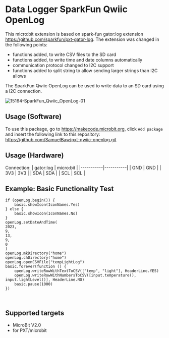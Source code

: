 # Data Logger SparkFun Qwiic OpenLog
 This micro:bit extension is based on spark-fun gator:log extension https://github.com/sparkfun/pxt-gator-log. The extension was changed in the following points:
* functions added, to write CSV files to the SD card
* functions added, to write time and date columns automatically
* communication protocol changed to I2C support
* functions added to split string to allow sending larger strings than I2C allows

The SparkFun Qwiic OpenLog can be used to write data to an SD card using a I2C connection.

![15164-SparkFun_Qwiic_OpenLog-01](https://github.com/SamuelBaw/pxt-qwiic-openlog/assets/104888073/1996a771-da1c-4b05-9ba3-a1e3b531b488)

## Usage (Software)
To use this package, go to https://makecode.microbit.org, click ``Add package`` and insert the following link to this repository: https://github.com/SamuelBaw/pxt-qwiic-openlog.git

## Usage (Hardware)
Connection:
| gator:log | micro:bit |
|-----------|-----------|
| GND       | GND       |
| 3V3       | 3V3       |
| SDA       | SDA        |
| SCL       | SCL       |

## Example: Basic Functionality Test
```blocks
if (openLog.begin()) {
    basic.showIcon(IconNames.Yes)
} else {
    basic.showIcon(IconNames.No)
}
openLog.setDateAndTime(
2023,
9,
13,
9,
0
)
openLog.mkDirectory("home")
openLog.chDirectory("home")
openLog.openCSVFile("tempLightLog")
basic.forever(function () {
    openLog.writeRowWithTextToCSV(["temp", "light"], HeaderLine.YES)
    openLog.writeRowWithNumbersToCSV([input.temperature(), input.lightLevel()], HeaderLine.NO)
    basic.pause(1000)
})



```

## Supported targets
* MicroBit V2.0
* for PXT/microbit
